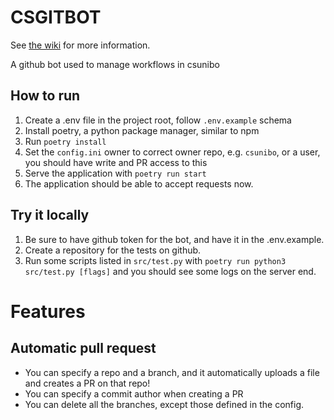 <!-- insert
---
title: "CSGITBOT"
date: 2023-06-02T12:15:00+02:00
---
end_insert -->

<!-- remove -->
<!-- Powered by https://cj.rs/riss -->
# CSGITBOT


See [the wiki](https://csunibo.github.io/wiki/bot/csgitbot/) for more information.
<!-- endremove -->

<!-- insert
See [github repo](https://github.com/csunibo/csgitbot) for the code
end_insert -->

A github bot used to manage workflows in csunibo

## How to run

1. Create a .env file in the project root, follow `.env.example` schema
2. Install poetry, a python package manager, similar to npm
3. Run `poetry install`
4. Set the `config.ini` owner to correct owner repo, e.g. `csunibo`, or a user, you should have write and PR access to this
5. Serve the application with `poetry run start`
6. The application should be able to accept requests now.

## Try it locally
1. Be sure to have github token for the bot, and have it in the .env.example.
2. Create a repository for the tests on github.
3. Run some scripts listed  in `src/test.py` with `poetry run python3 src/test.py [flags]` and you should see some logs on the server end.

# Features

## Automatic pull request

- You can specify a repo and a branch, and it automatically uploads a file and creates a PR on that repo!
- You can specify a commit author when creating a PR
- You can delete all the branches, except those defined in the config.
